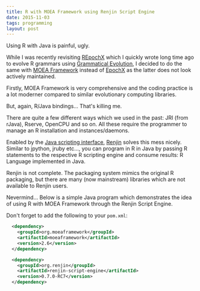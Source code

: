 ```yaml
---
title: R with MOEA Framework using Renjin Script Engine
date: 2015-11-03
tags: programming
layout: post
---
```


Using R with Java is painful, ugly.

While I was recently revisiting [REpochX](https://github.com/vst/REpochX) which I quickly wrote long time ago to evolve R grammars using [Grammatical Evolution](https://en.wikipedia.org/wiki/Grammatical_evolution), I decided to do the same with [MOEA Framework](http://moeaframework.org/) instead of [EpochX](http://www.epochx.org/) as the latter does not look actively maintained.

Firstly, MOEA Framework is very comprehensive and the coding practice is a lot moderner compared to similar evolutionary computing libraries.

But, again, R/Java bindings... That's killing me.

<!-- more -->

There are quite a few different ways which we used in the past: JRI (from rJava), Rserve, OpenCPU and so on. All these require the programmer to manage an R installation and instances/daemons.

Enabled by the [Java scripting interface](https://docs.oracle.com/javase/7/docs/technotes/guides/scripting/programmer_guide/), [Renjin](http://www.renjin.org/) solves this mess nicely. Similar to jpython, jruby etc..., you can program in R in Java by passing R statements to the respective R scripting engine and consume results: R Language implemented in Java.

Renjin is not complete. The packaging system mimics the original R packaging, but there are many (now mainstream) libraries which are not available to Renjin users.

Nevermind... Below is a simple Java program which demonstrates the idea of using R with MOEA Framework through the Renjin Script Engine.

Don't forget to add the following to your `pom.xml`:

```xml
  <dependency>
    <groupId>org.moeaframework</groupId>
    <artifactId>moeaframework</artifactId>
    <version>2.6</version>
  </dependency>

  <dependency>
    <groupId>org.renjin</groupId>
    <artifactId>renjin-script-engine</artifactId>
    <version>0.7.0-RC7</version>
  </dependency>
```

<script src="https://gist.github.com/vst/a2c6d4599ad0f965ef03.js"></script>
